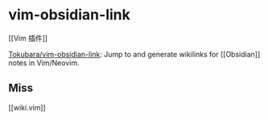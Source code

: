 # vim-obsidian-link

[[Vim 插件]]

[Tokubara/vim-obsidian-link](https://github.com/Tokubara/vim-obsidian-link): Jump to and generate wikilinks for [[Obsidian]] notes in Vim/Neovim.




## Miss
[[wiki.vim]]


